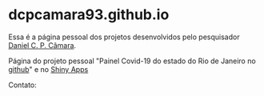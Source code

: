 # dcpcamara93.github.io

Essa é a página pessoal dos projetos desenvolvidos pelo pesquisador [Daniel C. P. Câmara](http://lattes.cnpq.br/1360297898724057).

Página do projeto pessoal "Painel Covid-19 do estado do Rio de Janeiro no [github](https://dcpcamara93.github.io/covid19_erj/)" e no [Shiny Apps](https://dcpcamara93.shinyapps.io/covid19_ERJ/)

Contato: 
